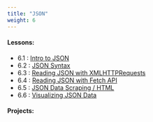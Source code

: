 ```yaml
---
title: "JSON"
weight: 6
---
```


 #### Lessons:
 - 6.1 : [Intro to JSON](http://coding-for-the-web.lsupathways.org/6_unit_6/1_lesson_1/)
 - 6.2 : [JSON Syntax]()
 - 6.3 : [Reading JSON with XMLHTTPRequests]()
 - 6.4 : [Reading JSON with Fetch API]()
 - 6.5 : [JSON Data Scraping / HTML]()
 - 6.6 : [Visualizing JSON Data]()

#### Projects: 
